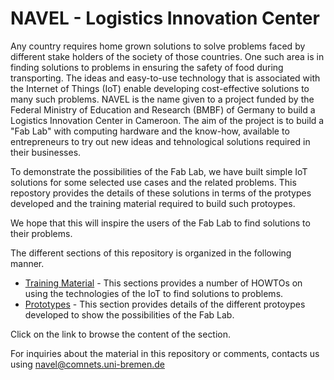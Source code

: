 # NAVEL - Logistics Innovation Center

Any country requires home grown solutions to solve problems faced by different stake holders of the society of those countries. One such area is in finding solutions to problems in ensuring the safety of food during transporting. The ideas and easy-to-use technology that is associated with the Internet of Things (IoT) enable developing cost-effective solutions to many such problems. NAVEL is the name given to a project funded by the Federal Ministry of Education and Research (BMBF) of Germany to build a Logistics Innovation Center in Cameroon. The aim of the project is to build a "Fab Lab" with computing hardware and the know-how, available to entrepreneurs to try out new ideas and tehnological solutions required in their businesses.

To demonstrate the possibilities of the Fab Lab, we have built simple IoT solutions for some selected use cases and the related problems. This repostory provides the details of these solutions in terms of the protypes developed and the training material required to build such protoypes.

We hope that this will inspire the users of the Fab Lab to find solutions to their problems.

The different sections of this repository is organized in the following manner.

- [Training Material](./training-material) - This sections provides a number of HOWTOs on using the technologies of the IoT to find solutions to problems.
- [Prototypes](./prototypes) - This section provides details of the different protoypes developed to show the possibilities of the Fab Lab.

Click on the link to browse the content of the section.

For inquiries about the material in this repository or comments, contacts us using navel@comnets.uni-bremen.de

